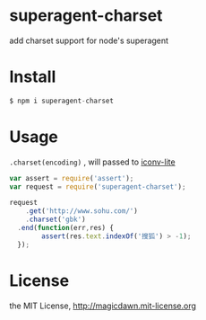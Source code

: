 # superagent-charset
add charset support for node's superagent

# Install
```js
$ npm i superagent-charset
```

# Usage

`.charset(encoding)` , will passed to [iconv-lite](https://github.com/ashtuchkin/iconv-lite)

```js
var assert = require('assert');
var request = require('superagent-charset');

request
	.get('http://www.sohu.com/')
	.charset('gbk')
  .end(function(err,res) {
		assert(res.text.indexOf('搜狐') > -1);
  });
```

# License
the MIT License, http://magicdawn.mit-license.org